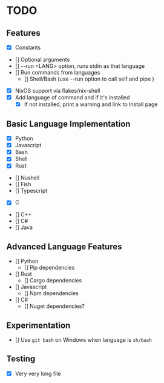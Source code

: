# TODO

## Features
- [x] Constants
- [] Optional arguments
- [] --run <LANG\> option, runs stdin as that language
- [] Run commands from languages 
  - [] Shell/Bash (use --run option to call self and pipe )
- [x] NixOS support via flakes/nix-shell
- [x] Add language of command and if it's installed
    - [x] If not installed, print a warning and link to Install page

## Basic Language Implementation
- [x] Python
- [x] Javascript
- [x] Bash
- [x] Shell
- [x] Rust
- [] Nushell
- [] Fish
- [] Typescript
- [x] C
- [] C++
- [] C#
- [] Java

## Advanced Language Features
- [] Python
    - [] Pip dependencies
- [] Rust
    - [] Cargo dependencies
- [] Javascript
    - [] Npm dependencies
- [] C#
    - [] Nuget dependencies?


## Experimentation
- [] Use `git bash` on Windows when language is `sh/bash`

## Testing
- [x] Very very long file